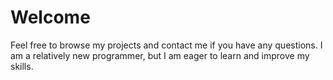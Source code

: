 # Welcome

Feel free to browse my projects and contact me if you have any questions.
I am a relatively new programmer, but I am eager to learn and improve my skills.
